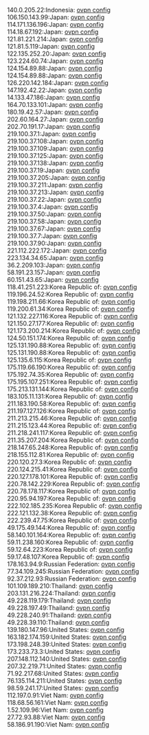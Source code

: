 140.0.205.22:Indonesia: [ovpn config](vpn/140_0_205_22.ovpn)  
106.150.143.99:Japan: [ovpn config](vpn/106_150_143_99.ovpn)  
114.171.136.196:Japan: [ovpn config](vpn/114_171_136_196.ovpn)  
114.18.67.192:Japan: [ovpn config](vpn/114_18_67_192.ovpn)  
121.81.221.214:Japan: [ovpn config](vpn/121_81_221_214.ovpn)  
121.81.5.119:Japan: [ovpn config](vpn/121_81_5_119.ovpn)  
122.135.252.20:Japan: [ovpn config](vpn/122_135_252_20.ovpn)  
123.224.60.74:Japan: [ovpn config](vpn/123_224_60_74.ovpn)  
124.154.89.88:Japan: [ovpn config](vpn/124_154_89_88.ovpn)  
124.154.89.88:Japan: [ovpn config](vpn/124_154_89_88.ovpn)  
126.220.142.184:Japan: [ovpn config](vpn/126_220_142_184.ovpn)  
147.192.42.22:Japan: [ovpn config](vpn/147_192_42_22.ovpn)  
14.133.47.186:Japan: [ovpn config](vpn/14_133_47_186.ovpn)  
164.70.133.101:Japan: [ovpn config](vpn/164_70_133_101.ovpn)  
180.19.42.57:Japan: [ovpn config](vpn/180_19_42_57.ovpn)  
202.60.164.27:Japan: [ovpn config](vpn/202_60_164_27.ovpn)  
202.70.191.17:Japan: [ovpn config](vpn/202_70_191_17.ovpn)  
219.100.37.1:Japan: [ovpn config](vpn/219_100_37_1.ovpn)  
219.100.37.108:Japan: [ovpn config](vpn/219_100_37_108.ovpn)  
219.100.37.109:Japan: [ovpn config](vpn/219_100_37_109.ovpn)  
219.100.37.125:Japan: [ovpn config](vpn/219_100_37_125.ovpn)  
219.100.37.138:Japan: [ovpn config](vpn/219_100_37_138.ovpn)  
219.100.37.19:Japan: [ovpn config](vpn/219_100_37_19.ovpn)  
219.100.37.205:Japan: [ovpn config](vpn/219_100_37_205.ovpn)  
219.100.37.211:Japan: [ovpn config](vpn/219_100_37_211.ovpn)  
219.100.37.213:Japan: [ovpn config](vpn/219_100_37_213.ovpn)  
219.100.37.22:Japan: [ovpn config](vpn/219_100_37_22.ovpn)  
219.100.37.4:Japan: [ovpn config](vpn/219_100_37_4.ovpn)  
219.100.37.50:Japan: [ovpn config](vpn/219_100_37_50.ovpn)  
219.100.37.58:Japan: [ovpn config](vpn/219_100_37_58.ovpn)  
219.100.37.67:Japan: [ovpn config](vpn/219_100_37_67.ovpn)  
219.100.37.7:Japan: [ovpn config](vpn/219_100_37_7.ovpn)  
219.100.37.90:Japan: [ovpn config](vpn/219_100_37_90.ovpn)  
221.112.222.172:Japan: [ovpn config](vpn/221_112_222_172.ovpn)  
223.134.34.65:Japan: [ovpn config](vpn/223_134_34_65.ovpn)  
36.2.209.103:Japan: [ovpn config](vpn/36_2_209_103.ovpn)  
58.191.23.157:Japan: [ovpn config](vpn/58_191_23_157.ovpn)  
60.151.43.65:Japan: [ovpn config](vpn/60_151_43_65.ovpn)  
118.41.251.223:Korea Republic of: [ovpn config](vpn/118_41_251_223.ovpn)  
119.196.24.52:Korea Republic of: [ovpn config](vpn/119_196_24_52.ovpn)  
119.198.211.66:Korea Republic of: [ovpn config](vpn/119_198_211_66.ovpn)  
119.200.61.34:Korea Republic of: [ovpn config](vpn/119_200_61_34.ovpn)  
121.132.227.116:Korea Republic of: [ovpn config](vpn/121_132_227_116.ovpn)  
121.150.27.177:Korea Republic of: [ovpn config](vpn/121_150_27_177.ovpn)  
121.173.200.214:Korea Republic of: [ovpn config](vpn/121_173_200_214.ovpn)  
124.50.151.174:Korea Republic of: [ovpn config](vpn/124_50_151_174.ovpn)  
125.131.190.88:Korea Republic of: [ovpn config](vpn/125_131_190_88.ovpn)  
125.131.190.88:Korea Republic of: [ovpn config](vpn/125_131_190_88.ovpn)  
125.135.6.115:Korea Republic of: [ovpn config](vpn/125_135_6_115.ovpn)  
175.119.66.190:Korea Republic of: [ovpn config](vpn/175_119_66_190.ovpn)  
175.192.74.35:Korea Republic of: [ovpn config](vpn/175_192_74_35.ovpn)  
175.195.107.251:Korea Republic of: [ovpn config](vpn/175_195_107_251.ovpn)  
175.213.131.144:Korea Republic of: [ovpn config](vpn/175_213_131_144.ovpn)  
183.105.11.131:Korea Republic of: [ovpn config](vpn/183_105_11_131.ovpn)  
211.183.190.58:Korea Republic of: [ovpn config](vpn/211_183_190_58.ovpn)  
211.197.127.126:Korea Republic of: [ovpn config](vpn/211_197_127_126.ovpn)  
211.213.215.46:Korea Republic of: [ovpn config](vpn/211_213_215_46.ovpn)  
211.215.123.44:Korea Republic of: [ovpn config](vpn/211_215_123_44.ovpn)  
211.218.241.117:Korea Republic of: [ovpn config](vpn/211_218_241_117.ovpn)  
211.35.207.204:Korea Republic of: [ovpn config](vpn/211_35_207_204.ovpn)  
218.147.65.248:Korea Republic of: [ovpn config](vpn/218_147_65_248.ovpn)  
218.155.112.81:Korea Republic of: [ovpn config](vpn/218_155_112_81.ovpn)  
220.120.27.3:Korea Republic of: [ovpn config](vpn/220_120_27_3.ovpn)  
220.124.215.41:Korea Republic of: [ovpn config](vpn/220_124_215_41.ovpn)  
220.127.178.101:Korea Republic of: [ovpn config](vpn/220_127_178_101.ovpn)  
220.78.142.229:Korea Republic of: [ovpn config](vpn/220_78_142_229.ovpn)  
220.78.178.117:Korea Republic of: [ovpn config](vpn/220_78_178_117.ovpn)  
220.95.94.197:Korea Republic of: [ovpn config](vpn/220_95_94_197.ovpn)  
222.102.185.235:Korea Republic of: [ovpn config](vpn/222_102_185_235.ovpn)  
222.121.132.38:Korea Republic of: [ovpn config](vpn/222_121_132_38.ovpn)  
222.239.47.75:Korea Republic of: [ovpn config](vpn/222_239_47_75.ovpn)  
49.175.49.144:Korea Republic of: [ovpn config](vpn/49_175_49_144.ovpn)  
58.140.101.164:Korea Republic of: [ovpn config](vpn/58_140_101_164.ovpn)  
59.11.238.160:Korea Republic of: [ovpn config](vpn/59_11_238_160.ovpn)  
59.12.64.223:Korea Republic of: [ovpn config](vpn/59_12_64_223.ovpn)  
59.17.48.107:Korea Republic of: [ovpn config](vpn/59_17_48_107.ovpn)  
178.163.94.9:Russian Federation: [ovpn config](vpn/178_163_94_9.ovpn)  
77.34.109.245:Russian Federation: [ovpn config](vpn/77_34_109_245.ovpn)  
92.37.212.93:Russian Federation: [ovpn config](vpn/92_37_212_93.ovpn)  
101.109.189.210:Thailand: [ovpn config](vpn/101_109_189_210.ovpn)  
203.131.216.224:Thailand: [ovpn config](vpn/203_131_216_224.ovpn)  
49.228.119.179:Thailand: [ovpn config](vpn/49_228_119_179.ovpn)  
49.228.197.49:Thailand: [ovpn config](vpn/49_228_197_49.ovpn)  
49.228.240.91:Thailand: [ovpn config](vpn/49_228_240_91.ovpn)  
49.228.39.110:Thailand: [ovpn config](vpn/49_228_39_110.ovpn)  
139.180.147.96:United States: [ovpn config](vpn/139_180_147_96.ovpn)  
163.182.174.159:United States: [ovpn config](vpn/163_182_174_159.ovpn)  
173.198.248.39:United States: [ovpn config](vpn/173_198_248_39.ovpn)  
173.233.73.3:United States: [ovpn config](vpn/173_233_73_3.ovpn)  
207.148.112.140:United States: [ovpn config](vpn/207_148_112_140.ovpn)  
207.32.219.71:United States: [ovpn config](vpn/207_32_219_71.ovpn)  
71.92.217.68:United States: [ovpn config](vpn/71_92_217_68.ovpn)  
76.135.114.211:United States: [ovpn config](vpn/76_135_114_211.ovpn)  
98.59.241.17:United States: [ovpn config](vpn/98_59_241_17.ovpn)  
112.197.0.91:Viet Nam: [ovpn config](vpn/112_197_0_91.ovpn)  
118.68.56.161:Viet Nam: [ovpn config](vpn/118_68_56_161.ovpn)  
1.52.109.96:Viet Nam: [ovpn config](vpn/1_52_109_96.ovpn)  
27.72.93.88:Viet Nam: [ovpn config](vpn/27_72_93_88.ovpn)  
58.186.91.190:Viet Nam: [ovpn config](vpn/58_186_91_190.ovpn)  
